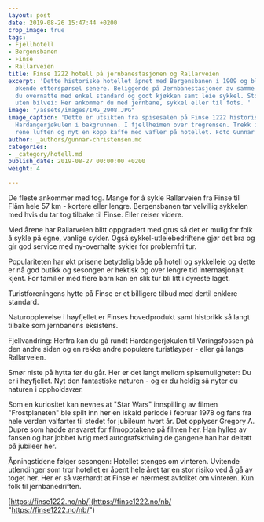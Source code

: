 ```yaml
---
layout: post
date: 2019-08-26 15:47:44 +0200
crop_image: true
tags:
- Fjellhotell
- Bergensbanen
- Finse
- Rallarveien
title: Finse 1222 hotell på jernbanestasjonen og Rallarveien
excerpt: 'Dette historiske hotellet åpnet med Bergensbanen i 1909 og ble påbygd med
  økende etterspørsel senere. Beliggende på Jernbanestasjonen av samme navn. Her kan
  du overnatte med enkel standard og godt kjøkken samt leie sykkel. Stor pågang selv
  uten bilvei: Her ankommer du med jernbane, sykkel eller til fots. '
image: "/assets/images/IMG_2908.JPG"
image_caption: 'Dette er utsikten fra spisesalen på Finse 1222 historiske hotell med
  Hardangerjøkulen i bakgrunnen. I fjellheimen over tregrensen. Trekk inn den deilige,
  rene luften og nyt en kopp kaffe med vafler på hotellet. Foto Gunnar Christensen '
author: _authors/gunnar-christensen.md
categories:
- _category/hotell.md
publish_date: 2019-08-27 00:00:00 +0200
weight: 4

---
```

De fleste ankommer med tog. Mange for å sykle Rallarveien fra Finse til Flåm hele 57 km - kortere eller lengre. Bergensbanen tar velvillig sykkelen med hvis du tar tog tilbake til Finse. Eller reiser videre.

Med årene har Rallarveien blitt oppgradert med grus så det er mulig for folk å sykle på egne, vanlige sykler. Også sykkel-utleiebedriftene gjør det bra og gir god service med ny-overhalte sykler for problemfri tur.

Populariteten har økt prisene betydelig både på hotell og sykkelleie og dette er nå god butikk og sesongen er hektisk og over lengre tid internasjonalt kjent. For familier med flere barn kan en slik tur bli litt i dyreste laget.

Turistforeningens hytte på Finse er et billigere tilbud med dertil enklere standard.

Naturopplevelse i høyfjellet er Finses hovedprodukt samt historikk så langt tilbake som jernbanens eksistens.

Fjellvandring: Herfra kan du gå rundt Hardangerjøkulen til Vøringsfossen på den andre siden og en rekke andre populære turistløyper - eller gå langs Rallarveien.

Smør niste på hytta før du går. Her er det langt mellom spisemuligheter: Du er i høyfjellet. Nyt den fantastiske naturen - og er du heldig så nyter du naturen i oppholdsvær.

Som en kuriositet kan nevnes at "Star Wars" innspilling av filmen "Frostplaneten" ble spilt inn her en iskald periode i februar 1978 og fans fra hele verden valfarter til stedet for jubileum hvert år. Det opplyser Gregory A. Dupre som hadde ansvaret for filmopptakene på filmen her. Han hylles av fansen og har jobbet ivrig med autografskriving de gangene han har deltatt på jubileer her.

Åpningstidene følger sesongen: Hotellet stenges om vinteren. Uvitende utlendinger som tror hotellet er åpent hele året tar en stor risiko ved å gå av toget her. Her er så værhardt at Finse er nærmest avfolket om vinteren. Kun folk til jernbanedriften.

[https://finse1222.no/nb/](https://finse1222.no/nb/ "https://finse1222.no/nb/")